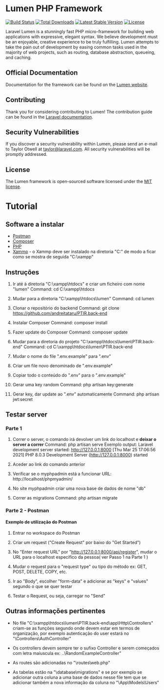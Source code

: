 # Lumen PHP Framework

[![Build Status](https://travis-ci.org/laravel/lumen-framework.svg)](https://travis-ci.org/laravel/lumen-framework)
[![Total Downloads](https://img.shields.io/packagist/dt/laravel/framework)](https://packagist.org/packages/laravel/lumen-framework)
[![Latest Stable Version](https://img.shields.io/packagist/v/laravel/framework)](https://packagist.org/packages/laravel/lumen-framework)
[![License](https://img.shields.io/packagist/l/laravel/framework)](https://packagist.org/packages/laravel/lumen-framework)

Laravel Lumen is a stunningly fast PHP micro-framework for building web applications with expressive, elegant syntax. We believe development must be an enjoyable, creative experience to be truly fulfilling. Lumen attempts to take the pain out of development by easing common tasks used in the majority of web projects, such as routing, database abstraction, queueing, and caching.

## Official Documentation

Documentation for the framework can be found on the [Lumen website](https://lumen.laravel.com/docs).

## Contributing

Thank you for considering contributing to Lumen! The contribution guide can be found in the [Laravel documentation](https://laravel.com/docs/contributions).

## Security Vulnerabilities

If you discover a security vulnerability within Lumen, please send an e-mail to Taylor Otwell at taylor@laravel.com. All security vulnerabilities will be promptly addressed.

## License

The Lumen framework is open-sourced software licensed under the [MIT license](https://opensource.org/licenses/MIT).


# Tutorial

## Software a instalar

* [Postman](https://www.postman.com/downloads/)
* [Composer](https://getcomposer.org/download/)
* [PHP](https://www.php.net/downloads.php)
* [Xammp](https://www.apachefriends.org/pt_br/download.html) - o Xammp deve ser instalado na diretoria "C:\" de modo a ficar como se mostra de seguida "C:\xampp"

## Instruções

1. Ir até à diretoria "C:\xampp\htdocs" e criar um ficheiro com nome "lumen"
Command: cd C:\xampp\htdocs

2. Mudar para a diretoria "C:\xampp\htdocs\lumen"
Command: cd lumen
3. Clonar o repositório do backend
Command: git clone https://github.com/andreitataru/PTIR.back-end
4. Instalar Composer
Command: composer install

5. Fazer update do Composer
Command: composer update

6. Mudar para a diretoria do projeto "C:\xampp\htdocs\lumen\PTIR.back-end"
Command: cd C:\xampp\htdocs\lumen\PTIR.back-end

7. Mudar o nome do file ".env.example" para ".env"

8. Criar um file novo denominado de ".env.example"

9. Copiar todo o conteúdo do ".env" para o ".env.example"

10. Gerar uma key random
Command: php artisan key:generate

11. Gerar key, dar update ao ".env" automaticamente
Command: php artisan jwt:secret

## Testar server

### Parte 1
1. Correr o server, o comando irá devolver um link do localhost e **deixar o server a correr**
Command: php artisan serve
Exemplo output: 
Laravel development server started: <http://127.0.0.1:8000>
[Thu Mar 25 17:06:56 2021] PHP 8.0.3 Development Server (http://127.0.0.1:8000) started

2. Aceder ao link do comando anterior

3. Verificar se o myphpadmin está a funcionar
URL: http://localhost/phpmyadmin/

4. No site myphpadmin criar uma nova base de dados de nome "db"

5. Correr as migrations 
Command: php artisan migrate

### Parte 2 - Postman

#### Exemplo de utilização do Postman

1. Entrar no workspace do Postman

2. Criar um request ("Create Request" por baixo do "Get Started")

3. No "Enter request URL" por "http://127.0.0.1:8000/api/register", mudar o URL para o localhost especifico da pessoa( ver Passo 1 na Parte 1 )

4. Mudar o request para o "request type" ou tipo do método
ex: GET, POST, DELETE, COPY, etc.

5. Ir ao "Body", escolher "form-data" e adicionar as "keys" e "values" segundo o que se quer testar

6. Testar o Request, ou seja, carregar no "Send"

## Outras informações pertinentes

* No file "C:\xampp\htdocs\lumen\PTIR.back-end\app\Http\Controllers" criam-se as funções segundo onde devem estar em termos de organização, por exemplo autenticação do user estará no "\Controllers\AuthController"

* Os controllers devem sempre ter o sufixo Controller e serem começados com letra maiuscula
ex: ..\RandomExampleController"

* As routes são adicionadas no "\routes\web.php"

* As tabelas estão na "\database\migrations" e se por exemplo se adicionar outra coluna a uma base de dados nesse file tem que se adicionar também a nova informação da coluna no "\App\Models\Users"

